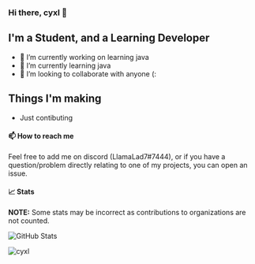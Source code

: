 ### Hi there, cyxl 👋

## I'm a Student, and a Learning Developer
- 🔭 I’m currently working on learning java
- 🌱 I’m currently learning java
- 👯 I’m looking to collaborate with anyone (:

## Things I'm making

- Just contibuting

#### 📫 How to reach me
Feel free to add me on discord (LlamaLad7#7444), or if you have a question/problem directly relating to one of my projects, you can open an issue.

#### 📈 Stats

**NOTE:** Some stats may be incorrect as contributions to organizations
are not counted.

![GitHub Stats](https://github-readme-stats.vercel.app/api?username=cyxl&count_private=true&theme=tokyonight&show_icons=true)


<p> <img src="https://komarev.com/ghpvc/?username=cyxlf&color=8E64D0" alt="cyxl" /> </p>
